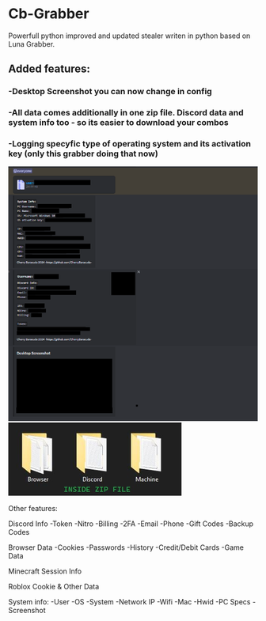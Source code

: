 # Cb-Grabber
Powerfull python improved and updated stealer writen in python based on Luna Grabber.
## Added features:
### -Desktop Screenshot you can now change in config
### -All data comes additionally in one zip file. Discord data and system info too - so its easier to download your combos
### -Logging specyfic type of operating system and its activation key (only this grabber doing that now)


<img src="https://raw.githubusercontent.com/CherryBaracuda/Cb-Grabber/main/images/1.png?raw=true">
<img src="https://raw.githubusercontent.com/CherryBaracuda/Cb-Grabber/main/images/2.jpg?raw=true">

Other features: 

Discord Info
-Token
-Nitro
-Billing
-2FA
-Email
-Phone
-Gift Codes
-Backup Codes

Browser Data
-Cookies
-Passwords
-History
-Credit/Debit Cards
-Game Data

Minecraft Session Info

Roblox Cookie & Other Data

System info:
-User
-OS
-System
-Network IP
-Wifi
-Mac
-Hwid
-PC Specs
-Screenshot

